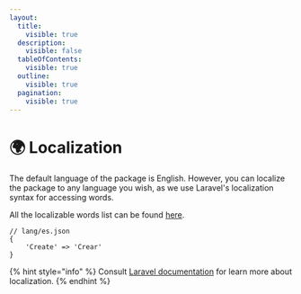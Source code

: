 ```yaml
---
layout:
  title:
    visible: true
  description:
    visible: false
  tableOfContents:
    visible: true
  outline:
    visible: true
  pagination:
    visible: true
---
```


# 🌍 Localization

The default language of the package is English. However, you can localize the package to any language you wish, as we use Laravel's localization syntax for accessing words.

All the localizable words list can be found [here](https://gist.github.com/Lakshan-Madushanka/47ae8fefff00468427458c817d52c7d0).

```
// lang/es.json
{
    'Create' => 'Crear'
}
```

{% hint style="info" %}
Consult [Laravel documentation](https://laravel.com/docs/11.x/localization) for learn more about localization.
{% endhint %}
